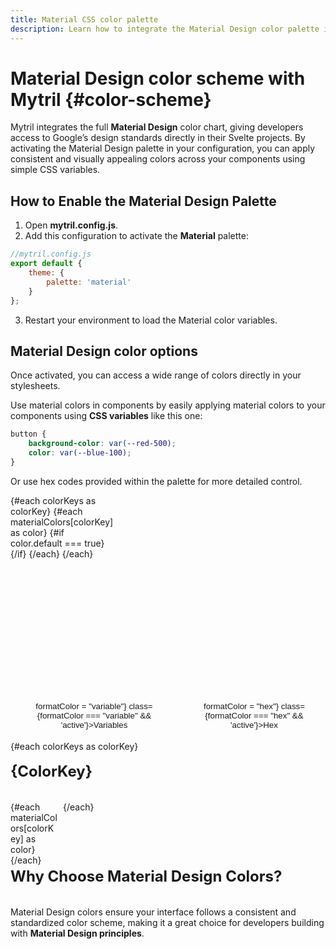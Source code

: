 ```yaml
---
title: Material CSS color palette
description: Learn how to integrate the Material Design color palette in your Svelte projects with Mytril. Use Material’s predefined colors and CSS variables to style your components.
---
```


<script lang="ts">
    import Color from "../modules/color.svelte";
    import ColorSummary from "../modules/color-summary.svelte";
    import { materialColors } from "../modules/colorsMaterial.js";
    

    let formatColor = "variable"
    const colorKeys = Object.keys(materialColors);
</script>

# Material Design color scheme with Mytril {#color-scheme}

Mytril integrates the full **Material Design** color chart, giving developers access to Google’s design standards directly in their Svelte projects. By activating the Material Design palette in your configuration, you can apply consistent and visually appealing colors across your components using simple CSS variables.

## How to Enable the Material Design Palette

1. Open **mytril.config.js**.
2. Add this configuration to activate the **Material** palette:

```javascript
//mytril.config.js
export default {
	theme: {
		palette: 'material'
	}
};
```

3. Restart your environment to load the Material color variables.

## Material Design color options

Once activated, you can access a wide range of colors directly in your stylesheets.

Use material colors in components by easily applying material colors to your components using **CSS variables** like this one:

```css
button {
	background-color: var(--red-500);
	color: var(--blue-100);
}
```

Or use hex codes provided within the palette for more detailed control.

<ul>
    {#each colorKeys as colorKey}
        {#each materialColors[colorKey] as color}
            {#if color.default === true}
                <li>
                    <ColorSummary name={colorKey} color={color}/>
                </li>
            {/if}
        {/each}
    {/each}
</ul>

<div class="select-format">
    <button on:click={() => formatColor = "variable"} class={formatColor === "variable" && 'active'}>Variables</button>
    <button on:click={() => formatColor = "hex"} class={formatColor === "hex" && 'active'}>Hex</button>
</div>

{#each colorKeys as colorKey}

<h3 id={colorKey}>{colorKey}</h3>
<section class="wrapper-colors">
{#each materialColors[colorKey] as color}
<Color color={color} format={formatColor}/>
{/each}
</section>
{/each}

### Why choose Material Design colors?

Material Design colors ensure your interface follows a consistent and standardized color scheme, making it a great choice for developers building with **Material Design principles**.

<style lang="postcss">

ul {
    height: 300px;
    column-count: 3;
    column-gap: 4px;
    column-fill: auto;

    list-style: none;
    margin-bottom: 26px;
    margin-top: 0;
    padding: 0;
    border-bottom: 1px solid var(--c-divider);

    & li {
        list-style: none;
        margin-top: 0;
        margin-bottom: 0;

        &:before {
            display: none;
        }
    }

    & > li+li {
        margin-top: 0.25em;
    }
}

    .select-format {
        display: flex;
        width: 100%;
        margin-top: 0.5rem;

        button {
            border: 1px solid var(--c-text-1);
            color: var(--c-text);
            border-radius: 1rem;
            padding: 0.25rem 1rem;
            background-color: transparent;
            cursor: pointer;

            &.active {
                border: 1px solid var(--c-primary);
                background-color: var(--c-primary);
            }

            &:first-child {
                margin-left: auto;
            }
            &:last-child {
                margin-left: 0.5rem;
            }
        }
    }

    h3 {
        text-transform: capitalize;
        font-weight: 700;
        line-height: 1.5;
        margin-bottom: 5vw;
        padding: 2vw 0;
        font-size: 20px;

         @media (min-width: 544px) {
            padding: 0;
            margin: 0 0 30px;
            font-size: 24px;
         }
    }

    .wrapper-colors {
        display: grid;
        grid-template-rows: 1fr;
        gap: 0.5rem;

       @media (min-width: 544px) {
            grid-template-columns: repeat(5, calc(100% / 5 - 0.5rem));
       }

        @media (min-width: 748px) {
            grid-template-columns: repeat(6, calc((100% / 6 - 0.5rem)));
       }
    }
</style>
